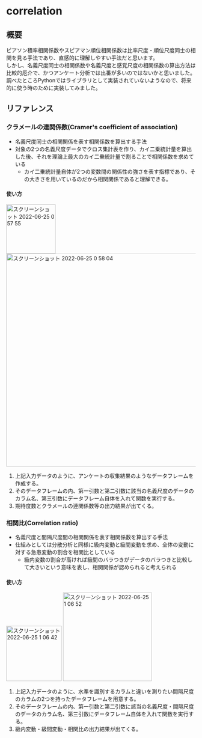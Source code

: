 # correlation
## 概要
ピアソン積率相関係数やスピアマン順位相関係数は比率尺度・順位尺度同士の相関を見る手法であり、直感的に理解しやすい手法だと思います。  
しかし、名義尺度同士の相関係数や名義尺度と感覚尺度の相関係数の算出方法は比較的厄介で、かつアンケート分析では出番が多いのではないかと思いました。  
調べたところPythonではライブラリとして実装されていないようなので、将来的に使う時のために実装してみました。


## リファレンス
### クラメールの連関係数(Cramer's coefficient of association)
- 名義尺度同士の相関関係を表す相関係数を算出する手法
- 対象の2つの名義尺度データでクロス集計表を作り、カイ二乗統計量を算出した後、それを理論上最大のカイ二乗統計量で割ることで相関係数を求めている
  - カイ二乗統計量自体が2つの変数間の関係性の強さを表す指標であり、その大きさを用いているのだから相関関係であると理解できる。

#### 使い方
<img width="131" alt="スクリーンショット 2022-06-25 0 57 55" src="https://user-images.githubusercontent.com/67265109/175573843-064b7ab2-8af5-4728-9ae4-ccd7c98156a0.png">
<img width="567" alt="スクリーンショット 2022-06-25 0 58 04" src="https://user-images.githubusercontent.com/67265109/175573856-81f1b7f8-3569-41d5-a845-f2361e4a0e71.png">

1. 上記入力データのように、アンケートの収集結果のようなデータフレームを作成する。
2. そのデータフレームの内、第一引数と第二引数に該当の名義尺度のデータのカラム名、第三引数にデータフレーム自体を入れて関数を実行する。
3. 期待度数とクラメールの連関係数等の出力結果が出てくる。


### 相関比(Correlation ratio)
- 名義尺度と間隔尺度間の相関関係を表す相関係数を算出する手法
- 仕組みとしては分散分析と同様に級内変動と級間変動を求め、全体の変動に対する急患変動の割合を相関比としている
  - 級内変数の割合が高ければ級間のバラつきがデータのバラつきと比較して大きいという意味を表し、相関関係が認められると考えられる

#### 使い方
<img width="147" alt="スクリーンショット 2022-06-25 1 06 42" src="https://user-images.githubusercontent.com/67265109/175575088-fa45ee28-b893-4ec0-8c29-a76c1e7f436d.png">
<img width="236" alt="スクリーンショット 2022-06-25 1 06 52" src="https://user-images.githubusercontent.com/67265109/175575096-09f40159-1d65-47a9-90a3-9debdd333cef.png">

1. 上記入力データのように、水準を識別するカラムと違いを測りたい間隔尺度のカラムの2つを持ったデータフレームを用意する。
2. そのデータフレームの内、第一引数と第二引数に該当の名義尺度・間隔尺度のデータのカラム名、第三引数にデータフレーム自体を入れて関数を実行する。
3. 級内変動・級間変動・相関比の出力結果が出てくる。

